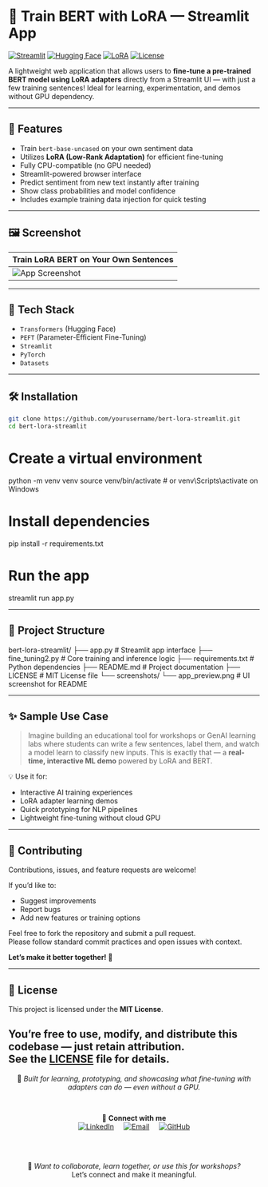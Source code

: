 # 🤖 Train BERT with LoRA — Streamlit App

[![Streamlit](https://img.shields.io/badge/Built%20with-Streamlit-ff4b4b.svg?logo=streamlit&logoColor=white)](https://streamlit.io)
[![Hugging Face](https://img.shields.io/badge/HuggingFace-BERT-yellow.svg?logo=huggingface&logoColor=white)](https://huggingface.co)
[![LoRA](https://img.shields.io/badge/LoRA-Adapter%20Tuning-blueviolet)](https://github.com/huggingface/peft)
[![License](https://img.shields.io/github/license/AshleyMathias/fine_tuning_with_lora-main-)](LICENSE)

A lightweight web application that allows users to **fine-tune a pre-trained BERT model using LoRA adapters** directly from a Streamlit UI — with just a few training sentences! Ideal for learning, experimentation, and demos without GPU dependency.

---

## 🚀 Features

- Train `bert-base-uncased` on your own sentiment data
- Utilizes **LoRA (Low-Rank Adaptation)** for efficient fine-tuning
- Fully CPU-compatible (no GPU needed)
- Streamlit-powered browser interface
- Predict sentiment from new text instantly after training
- Show class probabilities and model confidence
- Includes example training data injection for quick testing

---

## 🖼️ Screenshot

| Train LoRA BERT on Your Own Sentences |
|---------------------------------------|
| ![App Screenshot](screenshots/app_preview.png) |

---

## 🧱 Tech Stack

- `Transformers` (Hugging Face)
- `PEFT` (Parameter-Efficient Fine-Tuning)
- `Streamlit`
- `PyTorch`
- `Datasets`

---

## 🛠️ Installation

```bash
git clone https://github.com/yourusername/bert-lora-streamlit.git
cd bert-lora-streamlit
```

# Create a virtual environment
python -m venv venv
source venv/bin/activate  # or venv\Scripts\activate on Windows

# Install dependencies
pip install -r requirements.txt

# Run the app
streamlit run app.py

---

## 📂 Project Structure

bert-lora-streamlit/
├── app.py # Streamlit app interface
├── fine_tuning2.py # Core training and inference logic
├── requirements.txt # Python dependencies
├── README.md # Project documentation
├── LICENSE # MIT License file
└── screenshots/
└── app_preview.png # UI screenshot for README

---

## ✨ Sample Use Case

> Imagine building an educational tool for workshops or GenAI learning labs where students can write a few sentences, label them, and watch a model learn to classify new inputs. This is exactly that — a **real-time, interactive ML demo** powered by LoRA and BERT.

💡 Use it for:
- Interactive AI training experiences
- LoRA adapter learning demos
- Quick prototyping for NLP pipelines
- Lightweight fine-tuning without cloud GPU

---

## 🤝 Contributing

Contributions, issues, and feature requests are welcome!

If you’d like to:
- Suggest improvements
- Report bugs
- Add new features or training options

Feel free to fork the repository and submit a pull request.  
Please follow standard commit practices and open issues with context.

**Let’s make it better together! 🚀**

---

## 📄 License

This project is licensed under the **MIT License**.

You’re free to use, modify, and distribute this codebase — just retain attribution.  
See the [LICENSE](LICENSE) file for details.
---

<div align="center">

📘 _Built for learning, prototyping, and showcasing what fine-tuning with adapters can do — even without a GPU._

<br/>

🔗 **Connect with me**  
<a href="https://www.linkedin.com/in/ashley-mathias" target="_blank"><img src="https://img.shields.io/badge/LinkedIn-Ashley%20Mathias-blue?style=flat&logo=linkedin&logoColor=white" alt="LinkedIn"></a>
&nbsp;&nbsp;&nbsp;
<a href="mailto:ashley.mathias@example.com"><img src="https://img.shields.io/badge/Email-Contact%20Me-ff69b4?style=flat&logo=gmail&logoColor=white" alt="Email"></a>
&nbsp;&nbsp;&nbsp;
<a href="https://github.com/yourusername"><img src="https://img.shields.io/badge/GitHub-@yourusername-181717?style=flat&logo=github&logoColor=white" alt="GitHub"></a>

<br/><br/>

🚀 _Want to collaborate, learn together, or use this for workshops?_  
Let’s connect and make it meaningful.

</div>

